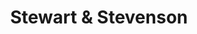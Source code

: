 ---
title: "Stewart & Stevenson"
url: /grand-junction/stewart-und-stevenson/
shop: Autowerkstatt
---